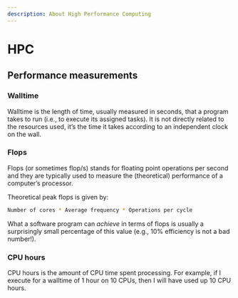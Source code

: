 ```yaml
---
description: About High Performance Computing
---
```


# HPC

## Performance measurements

### **Walltime**

Walltime is the length of time, usually measured in seconds, that a program takes to run (i.e., to execute its assigned tasks). It is not directly related to the resources used, it’s the time it takes according to an independent clock on the wall.

### **Flops**

Flops (or sometimes flop/s) stands for floating point operations per second and they are typically used to measure the (theoretical) performance of a computer’s processor.

Theoretical peak flops is given by:

```bash
Number of cores * Average frequency * Operations per cycle
```

What a software program can _achieve_ in terms of flops is usually a surprisingly small percentage of this value (e.g., 10% efficiency is not a bad number!).

### **CPU hours**

CPU hours is the amount of CPU time spent processing. For example, if I execute for a walltime of 1 hour on 10 CPUs, then I will have used up 10 CPU hours.
